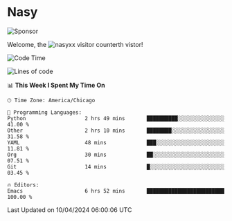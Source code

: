 # Nasy

<!--
<p align="center">
<img height="200" src="https://github-readme-stats.vercel.app/api?username=nasyxx&count_private=true&show_icons=true&theme=dracula&include_all_commits=true"/>
<img height="200" src="https://github-readme-stats.vercel.app/api/top-langs/?username=nasyxx&theme=dracula&hide=html,jupyter+notebook&count_private=true&show_icons=true"/>
</p>

  
----------------
-->

![Sponsor](https://img.shields.io/static/v1.svg?label=Sponsor&message=%E2%9D%A4&logo=GitHub&style=flat&color=pink)
 
Welcome, the ![nasyxx visitor counter](https://count.getloli.com/get/@nasyxx?theme=rule34)th vistor!
 
<!--START_SECTION:waka-->
![Code Time](http://img.shields.io/badge/Code%20Time-4%2C376%20hrs%2057%20mins-blue)

![Lines of code](https://img.shields.io/badge/From%20Hello%20World%20I%27ve%20Written-6.3%20million%20lines%20of%20code-blue)

📊 **This Week I Spent My Time On** 

```text
🕑︎ Time Zone: America/Chicago

💬 Programming Languages: 
Python                   2 hrs 49 mins       ██████████░░░░░░░░░░░░░░░   41.00 % 
Other                    2 hrs 10 mins       ████████░░░░░░░░░░░░░░░░░   31.58 % 
YAML                     48 mins             ███░░░░░░░░░░░░░░░░░░░░░░   11.81 % 
Org                      30 mins             ██░░░░░░░░░░░░░░░░░░░░░░░   07.51 % 
Git                      14 mins             █░░░░░░░░░░░░░░░░░░░░░░░░   03.45 % 

🔥 Editors: 
Emacs                    6 hrs 52 mins       █████████████████████████   100.00 % 
```


 Last Updated on 10/04/2024 06:00:06 UTC
<!--END_SECTION:waka-->

<!-- ![visitors](https://visitor-badge.laobi.icu/badge?page_id=nasyxx.nasyxx) -->
